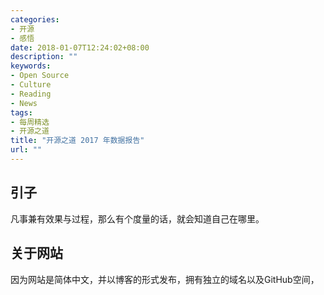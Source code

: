 ```yaml
---
categories:
- 开源
- 感悟
date: 2018-01-07T12:24:02+08:00
description: ""
keywords:
- Open Source
- Culture
- Reading
- News
tags:
- 每周精选
- 开源之道
title: "开源之道 2017 年数据报告"
url: ""
---
```


## 引子

凡事兼有效果与过程，那么有个度量的话，就会知道自己在哪里。

## 关于网站

因为网站是简体中文，并以博客的形式发布，拥有独立的域名以及GitHub空间，
